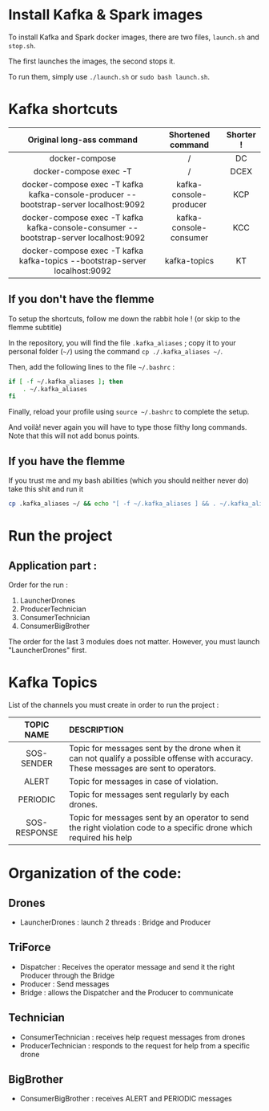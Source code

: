 # Install Kafka & Spark images

To install Kafka and Spark docker images, there are two files, `launch.sh` and `stop.sh`.

The first launches the images, the second stops it.

To run them, simply use `./launch.sh` or `sudo bash launch.sh`.

# Kafka shortcuts

|                               Original long-ass command                               |   Shortened command    | Shorter ! |
| :-----------------------------------------------------------------------------------: | :--------------------: | :-------: |
|                                    docker-compose                                     |           /            |    DC     |
|                                docker-compose exec -T                                 |           /            |   DCEX    |
| docker-compose exec -T kafka kafka-console-producer --bootstrap-server localhost:9092 | kafka-console-producer |    KCP    |
| docker-compose exec -T kafka kafka-console-consumer --bootstrap-server localhost:9092 | kafka-console-consumer |    KCC    |
|      docker-compose exec -T kafka kafka-topics --bootstrap-server localhost:9092      |      kafka-topics      |    KT     |

## If you don't have the flemme

To setup the shortcuts, follow me down the rabbit hole ! (or skip to the flemme subtitle)

In the repository, you will find the file `.kafka_aliases` ; copy it to your personal folder (`~/`) using the command `cp ./.kafka_aliases ~/`. 

Then, add the following lines to the file `~/.bashrc` :

```bash
if [ -f ~/.kafka_aliases ]; then
    . ~/.kafka_aliases
fi 
```

Finally, reload your profile using `source ~/.bashrc` to complete the setup.

And voilà! never again you will have to type those filthy long commands. Note that this will not add bonus points.

## If you have the flemme

If you trust me and my bash abilities (which you should neither never do) take this shit and run it

```bash
cp .kafka_aliases ~/ && echo "[ -f ~/.kafka_aliases ] && . ~/.kafka_aliases" >> ~/.bashrc && source ~/.bashrc
```

# Run the project

## Application part : 

Order for the run :

1. LauncherDrones
2. ProducerTechnician
3. ConsumerTechnician
4. ConsumerBigBrother

The order for the last 3 modules does not matter. However, you must launch "LauncherDrones" first.

# Kafka Topics

List of the channels you must create in order to run the project : 

| TOPIC NAME                | DESCRIPTION                           |
| :------------------------:|:--------------------------------------| 
| SOS-SENDER                | Topic for messages sent by the drone when it can not qualify a possible offense with accuracy. These messages are sent to operators. |
| ALERT                     | Topic for messages in case of violation. | 
| PERIODIC                  | Topic for messages sent regularly by each drones. | 
| SOS-RESPONSE              | Topic for messages sent by an operator to send the right violation code to a specific drone which required his help|

# Organization of the code: 

## Drones

- LauncherDrones : launch 2 threads : Bridge and Producer

## TriForce 

- Dispatcher : Receives the operator message and send it the right Producer through the Bridge
- Producer : Send messages
- Bridge : allows the Dispatcher and the Producer to communicate

## Technician 

- ConsumerTechnician : receives help request messages from drones
- ProducerTechnician : responds to the request for help from a specific drone


## BigBrother

- ConsumerBigBrother : receives ALERT and PERIODIC messages


